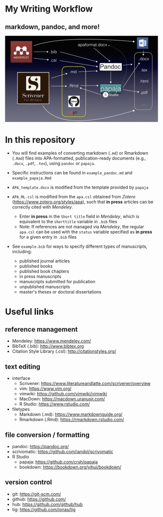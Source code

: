 # My Writing Workflow
## markdown, pandoc, and more!
![](./workflow.png)

# In this repository
* You will find examples of converting markdown (`.md`) or Rmarkdown (`.Rmd`) files into APA-formatted, publication-ready documents (e.g., `.docx`, `.pdf`, `.tex`), using `pandoc` or `papaja`.

* Specific instructions can be found in `example_pandoc.md` and `example_papaja.Rmd`

* `APA_template.docx` is modified from the template provided by `papaja`

* `APA_ML.csl` is modified from the `apa.csl` obtained from _Zotero_ (https://www.zotero.org/styles/apa), such that **in press** articles can be correctly cited with _Mendeley_.
	* Enter **in press** in the `Short title` field in _Mendeley_, which is equivalent to the `shorttitle` variable in `.bib` files
	* Note: If references are not managed via _Mendeley_, the regular `apa.csl` can be used with the `status` variable specified as **in press** for a given entry in `.bib` files

* See `example.bib` for ways to specify different types of manuscripts, including:
	* published journal articles
	* published books
	* published book chapters
	* in press manuscripts
	* manuscripts submitted for publication
	* unpublished manuscripts
	* master's theses or doctoral dissertations

# Useful links
## reference management
* Mendeley: https://www.mendeley.com/
* BibTeX (.bib): http://www.bibtex.org
* Citation Style Library (.csl): http://citationstyles.org/

## text editing
* interface
	* Scrivener: https://www.literatureandlatte.com/scrivener/overview  
	* vim: https://www.vim.org/
	* vimwiki: https://github.com/vimwiki/vimwiki
	* MacDown: https://macdown.uranusjr.com/
	* R Studio: https://www.rstudio.com/
* filetypes
	* Markdown (.md): https://www.markdownguide.org/ 
	* Rmarkdown (.Rmd): https://rmarkdown.rstudio.com/ 

## file conversion / formatting
* pandoc: https://pandoc.org/ 
* scrivomatic: https://github.com/iandol/scrivomatic
* R Studio
	* papaja: https://github.com/crsh/papaja 
	* bookdown: https://bookdown.org/yihui/bookdown/

## version control
* git: https://git-scm.com/ 
* github: https://github.com/
* hub: https://github.com/github/hub
* tig: https://github.com/jonas/tig
